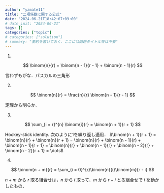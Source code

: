 ```yaml
---
author: "yamate11"
title: "二項係数に関する公式"
date: "2024-06-21T18:42:07+09:00"
# date_init: "2024-06-21"
tags: []
categories: ["topic"]
# categories: ["solution"]
# summary: "要約を書いておく．ここには問題タイトル等は不要" 
---
```


1. 

$$
\binom{n}{r} = \binom{n - 1}{r - 1} + \binom{n - 1}{r}
$$

言わずもがな．パスカルの三角形

2. 

$$
\binom{n}{r} = \frac{n}{r} \binom{n - 1}{r - 1}
$$

定理から明らか．

3.

$$
\sum_{i = r}^{n} \binom{i}{r} = \binom{n + 1}{r + 1}
$$

Hockey-stick identity. 次のように1を繰り返し適用．
$\binom{n + 1}{r + 1} = \binom{n}{r} + \binom{n}{r + 1}
 = \binom{n}{r} + \binom{n - 1}{r} + \binom{n - 1}{r + 1}
 = \binom{n}{r} + \binom{n - 1}{r} + \binom{n - 2}{r} + \binom{n - 2}{r + 1}
 = \dots$

4.

$$
\binom{n + m}{r} = \sum_{i = 0}^{r}\binom{n}{i}\binom{m}{r - i}
$$

$n + m$ から $r$ 取る組合せは，$n$ から $i$ 取って，$m$ から $r - i$ とる組合せで $i$ を動かしたもの．
